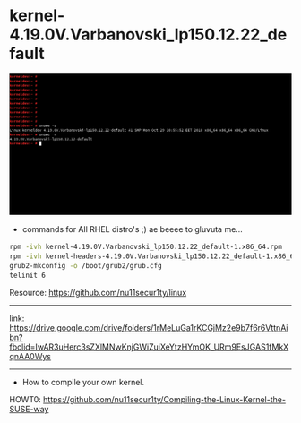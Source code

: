 # kernel-4.19.0V.Varbanovski_lp150.12.22_default

![](https://github.com/nu11secur1ty/kernel-4.19.0V.Varbanovski_lp150.12.22_default/blob/master/Screenshot%20from%202018-10-30%2007-27-47.png)

- commands for All RHEL distro's ;) ae beeee to gluvuta me...
```bash
rpm -ivh kernel-4.19.0V.Varbanovski_lp150.12.22_default-1.x86_64.rpm
rpm -ivh kernel-headers-4.19.0V.Varbanovski_lp150.12.22_default-1.x86_64.rpm
grub2-mkconfig -o /boot/grub2/grub.cfg
telinit 6
```

Resource: https://github.com/nu11secur1ty/linux

----------------------------------------------------------------------------------------

link: https://drive.google.com/drive/folders/1rMeLuGa1rKCGjMz2e9b7f6r6VttnAibn?fbclid=IwAR3uHerc3sZXlMNwKnjGWiZuiXeYtzHYmOK_URm9EsJGAS1fMkXqnAA0Wys

-----------------------------------------------------------------------------------------

- How to compile your own kernel.

HOWT0: https://github.com/nu11secur1ty/Compiling-the-Linux-Kernel-the-SUSE-way
